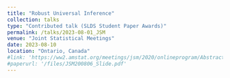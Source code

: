 ```yaml
---
title: "Robust Universal Inference"
collection: talks
type: "Contributed talk (SLDS Student Paper Awards)"
permalink: /talks/2023-08-01_JSM
venue: "Joint Statistical Meetings"
date: 2023-08-10
location: "Ontario, Canada"
#link: 'https://ww2.amstat.org/meetings/jsm/2020/onlineprogram/AbstractDetails.cfm?abstractid=312448'
#paperurl: '/files/JSM200806_Slide.pdf'
---
```

